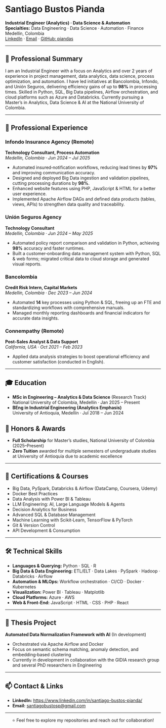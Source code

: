# Santiago Bustos Pianda

**Industrial Engineer (Analytics) · Data Science & Automation**  
**Specialties:** Data Engineering · Data Science · Automation · Finance
Medellín, Colombia  
[LinkedIn](https://www.linkedin.com/in/santiago-bustos-pianda/) · [Email](mailto:santiagobustosp@gmail.com) · [GitHub: piandas](https://github.com/piandas)

---

## 🚀 Professional Summary

I am an Industrial Engineer with a focus on Analytics and over 2 years of experience in project management, data analytics, data science, process optimization, and automation. I have led initiatives at Bancolombia, Infondo, and Unión Seguros, delivering efficiency gains of up to **98%** in processing times. Skilled in Python, SQL, Big Data pipelines, Airflow orchestration, and cloud platforms such as Azure and Databricks. Currently pursuing a Master’s in Analytics, Data Science & AI at the National University of Colombia.

---

## 💼 Professional Experience

### Infondo Insurance Agency (Remote)  
**Technology Consultant, Process Automation**  
_Medellín, Colombia · Jun 2024 – Jul 2025_  
- Automated insured‑notification workflows, reducing lead times by **97%** and improving communication accuracy.  
- Designed and deployed Big Data ingestion and validation pipelines, cutting processing durations by **98%**.  
- Enhanced website features using PHP, JavaScript & HTML for a better user experience.  
- Implemented Apache Airflow DAGs and defined data products (tables, views, APIs) to strengthen data quality and traceability.

### Unión Seguros Agency  
**Technology Consultant**  
_Medellín, Colombia · Jun 2024 – May 2025_  
- Automated policy report comparison and validation in Python, achieving **98%** accuracy and faster runtimes.  
- Built a customer‑onboarding data management system with Python, SQL & web forms; migrated critical data to cloud storage and generated visual reports.

### Bancolombia  
**Credit Risk Intern, Capital Markets**  
_Medellín, Colombia · Dec 2023 – Jun 2024_  
- Automated **14** key processes using Python & SQL, freeing up an FTE and standardizing workflows with comprehensive manuals.  
- Managed monthly reporting dashboards and financial indicators for accurate data insights.

### Connempathy (Remote)  
**Post‑Sales Analyst & Data Support**  
_California, USA · Oct 2021 – Feb 2023_  
- Applied data analysis strategies to boost operational efficiency and customer satisfaction (conducted in English).

---

## 🎓 Education

- **MSc in Engineering – Analytics & Data Science** (Research Track)  
  National University of Colombia, Medellín · Jan 2025 – Present  
- **BEng in Industrial Engineering (Analytics Emphasis)**  
  University of Antioquia, Medellín · Jul 2018 – Jun 2024

## 🏅 Honors & Awards

- **Full Scholarship** for Master’s studies, National University of Colombia (2025–Present)
- **Zero Tuition** awarded for multiple semesters of undergraduate studies at University of Antioquia due to academic excellence  

---

## 📜 Certifications & Courses

- Big Data, PySpark, Databricks & Airflow (DataCamp, Coursera, Udemy)  
- Docker Best Practices  
- Data Analysis with Power BI & Tableau  
- LLM Engineering: AI, Large Language Models & Agents  
- Decision Analytics for Business  
- Advanced SQL & Database Management  
- Machine Learning with Scikit‑Learn, TensorFlow & PyTorch  
- Git & Version Control  
- API Development & Consumption  

---

## 🛠️ Technical Skills

- **Languages & Querying:** Python · SQL · R  
- **Big Data & Data Engineering:** ETL/ELT · Data Lakes · PySpark · Hadoop · Databricks · Airflow  
- **Automation & MLOps:** Workflow orchestration · CI/CD · Docker · Kubernetes  
- **Visualization:** Power BI · Tableau · Matplotlib  
- **Cloud Platforms:** Azure · AWS  
- **Web & Front‑End:** JavaScript · HTML · CSS · PHP · React  

---

## 📄 Thesis Project

**Automated Data Normalization Framework with AI** (In development)  
- Orchestrated via Apache Airflow and Docker  
- Focus on semantic schema matching, anomaly detection, and embedding‑based clustering  
- Currently in development in collaboration with the GIDIA research group and several PhD researchers in Engineering

---

## 📫 Contact & Links

- **LinkedIn:** https://www.linkedin.com/in/santiago-bustos-pianda/  
- **Email:** santiagobustosp@gmail.com  

---

<p align="center">
  ⭐️ Feel free to explore my repositories and reach out for collaboration!  
</p>
